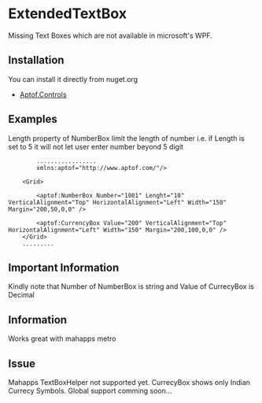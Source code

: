 # ExtendedTextBox
Missing Text Boxes which are not available in microsoft's WPF.

## Installation
You can install it directly from nuget.org
* [Aptof.Controls](https://www.nuget.org/packages/Aptof.Controls/)

## Examples
Length property of NumberBox limit the length of number i.e. if Length is set to 5 it will not let user enter number beyond 5 digit
```xaml
        .................
        xmlns:aptof="http://www.aptof.com/"/>
        
    <Grid>
        
        <aptof:NumberBox Number="1001" Lenght="10" VerticalAlignment="Top" HorizontalAlignment="Left" Width="150" Margin="200,50,0,0" />
        
        <aptof:CurrencyBox Value="200" VerticalAlignment="Top" HorizontalAlignment="Left" Width="150" Margin="200,100,0,0" />
    </Grid>
    .........
```
## Important Information
Kindly note that Number of NumberBox is string and Value of CurrecyBox is Decimal

## Information
Works great with mahapps metro

## Issue
Mahapps TextBoxHelper not supported yet.
CurrecyBox shows only Indian Currecy Symbols. Global support comming soon...
